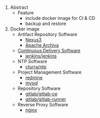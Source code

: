 1. Abstract
   * Feature
     * include docker image for CI & CD
     * backup and restore
2. Docker image
   * Artifact Repository Software
     - [Nexus3](https://hub.docker.com/r/sonatype/nexus3/)
     - [Apache Archiva](https://hub.docker.com/r/xetusoss/archiva/)
   * [Continuous Delivery Software](https://en.wikipedia.org/wiki/Continuous_Delivery)
     - [jenkins/jenkins](https://hub.docker.com/r/jenkins/jenkins/)
   * NTP Software
     - [cturra/ntp](https://hub.docker.com/r/cturra/ntp)
   * Project Management Software
     - [redmine](https://hub.docker.com/_/redmine/)
     - [mysql](https://hub.docker.com/_/mysql)
   * Repository Software
     * [gitlab/gitlab-ce](https://hub.docker.com/r/gitlab/gitlab-ce/)
     * [gitlab/gitlab-runner](https://hub.docker.com/r/gitlab/gitlab-runner/)
   * Reverse Proxy Software
     * [nginx](https://hub.docker.com/_/nginx/)
